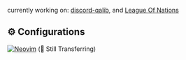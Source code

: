 currently working on: [discord-qalib](https://github.com/YousefEZ/discord-qalib), and [League Of Nations](https://github.com/YousefEZ/LeagueOfNations)


## ⚙️ Configurations
[![Neovim](https://img.shields.io/badge/NeoVim-%2357A143.svg?&style=for-the-badge&logo=neovim&logoColor=white)](https://gist.github.com/YousefEZ/dad452b26422ac36d2dd386e7e6795d6) (🚧 Still Transferring)
